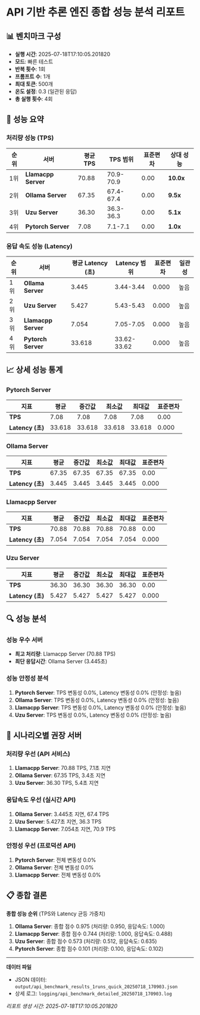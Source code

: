 # API 기반 추론 엔진 종합 성능 분석 리포트

## 📊 벤치마크 구성
- **실행 시간**: 2025-07-18T17:10:05.201820
- **모드**: 빠른 테스트
- **반복 횟수**: 1회
- **프롬프트 수**: 1개
- **최대 토큰**: 500개
- **온도 설정**: 0.3 (일관된 응답)
- **총 실행 횟수**: 4회

## 🚀 성능 요약

### 처리량 성능 (TPS)

| 순위 | 서버 | 평균 TPS | TPS 범위 | 표준편차 | 상대 성능 |
|------|------|----------|----------|----------|----------|
| 1위 | **Llamacpp Server** | 70.88 | 70.9-70.9 | 0.00 | **10.0x** |
| 2위 | **Ollama Server** | 67.35 | 67.4-67.4 | 0.00 | **9.5x** |
| 3위 | **Uzu Server** | 36.30 | 36.3-36.3 | 0.00 | **5.1x** |
| 4위 | **Pytorch Server** | 7.08 | 7.1-7.1 | 0.00 | **1.0x** |

### 응답 속도 성능 (Latency)

| 순위 | 서버 | 평균 Latency (초) | Latency 범위 | 표준편차 | 일관성 |
|------|------|-------------------|--------------|----------|--------|
| 1위 | **Ollama Server** | 3.445 | 3.44-3.44 | 0.000 | 높음 |
| 2위 | **Uzu Server** | 5.427 | 5.43-5.43 | 0.000 | 높음 |
| 3위 | **Llamacpp Server** | 7.054 | 7.05-7.05 | 0.000 | 높음 |
| 4위 | **Pytorch Server** | 33.618 | 33.62-33.62 | 0.000 | 높음 |

## 📈 상세 성능 통계

### Pytorch Server

| 지표 | 평균 | 중간값 | 최소값 | 최대값 | 표준편차 |
|------|------|--------|--------|--------|---------|
| **TPS** | 7.08 | 7.08 | 7.08 | 7.08 | 0.00 |
| **Latency (초)** | 33.618 | 33.618 | 33.618 | 33.618 | 0.000 |

### Ollama Server

| 지표 | 평균 | 중간값 | 최소값 | 최대값 | 표준편차 |
|------|------|--------|--------|--------|---------|
| **TPS** | 67.35 | 67.35 | 67.35 | 67.35 | 0.00 |
| **Latency (초)** | 3.445 | 3.445 | 3.445 | 3.445 | 0.000 |

### Llamacpp Server

| 지표 | 평균 | 중간값 | 최소값 | 최대값 | 표준편차 |
|------|------|--------|--------|--------|---------|
| **TPS** | 70.88 | 70.88 | 70.88 | 70.88 | 0.00 |
| **Latency (초)** | 7.054 | 7.054 | 7.054 | 7.054 | 0.000 |

### Uzu Server

| 지표 | 평균 | 중간값 | 최소값 | 최대값 | 표준편차 |
|------|------|--------|--------|--------|---------|
| **TPS** | 36.30 | 36.30 | 36.30 | 36.30 | 0.00 |
| **Latency (초)** | 5.427 | 5.427 | 5.427 | 5.427 | 0.000 |

## 🔍 성능 분석

### 성능 우수 서버

- **최고 처리량**: Llamacpp Server (70.88 TPS)
- **최단 응답시간**: Ollama Server (3.445초)

### 성능 안정성 분석

1. **Pytorch Server**: TPS 변동성 0.0%, Latency 변동성 0.0% (안정성: 높음)
2. **Ollama Server**: TPS 변동성 0.0%, Latency 변동성 0.0% (안정성: 높음)
3. **Llamacpp Server**: TPS 변동성 0.0%, Latency 변동성 0.0% (안정성: 높음)
4. **Uzu Server**: TPS 변동성 0.0%, Latency 변동성 0.0% (안정성: 높음)

## 🎯 시나리오별 권장 서버

### 처리량 우선 (API 서비스)
1. **Llamacpp Server**: 70.88 TPS, 7.1초 지연
2. **Ollama Server**: 67.35 TPS, 3.4초 지연
3. **Uzu Server**: 36.30 TPS, 5.4초 지연

### 응답속도 우선 (실시간 API)
1. **Ollama Server**: 3.445초 지연, 67.4 TPS
2. **Uzu Server**: 5.427초 지연, 36.3 TPS
3. **Llamacpp Server**: 7.054초 지연, 70.9 TPS

### 안정성 우선 (프로덕션 API)
1. **Pytorch Server**: 전체 변동성 0.0%
2. **Ollama Server**: 전체 변동성 0.0%
3. **Llamacpp Server**: 전체 변동성 0.0%

## 📋 종합 결론

**종합 성능 순위** (TPS와 Latency 균등 가중치)

1. **Ollama Server**: 종합 점수 0.975 (처리량: 0.950, 응답속도: 1.000)
2. **Llamacpp Server**: 종합 점수 0.744 (처리량: 1.000, 응답속도: 0.488)
3. **Uzu Server**: 종합 점수 0.573 (처리량: 0.512, 응답속도: 0.635)
4. **Pytorch Server**: 종합 점수 0.101 (처리량: 0.100, 응답속도: 0.102)

---

**데이터 파일**
- JSON 데이터: `output/api_benchmark_results_1runs_quick_20250718_170903.json`
- 상세 로그: `logging/api_benchmark_detailed_20250718_170903.log`

*리포트 생성 시간: 2025-07-18T17:10:05.201820*
